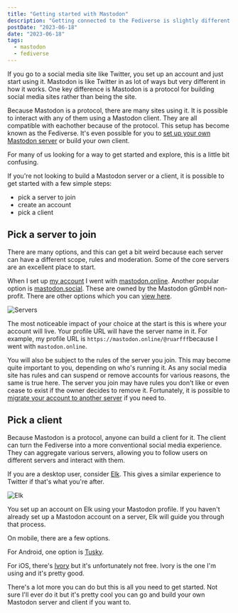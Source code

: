 ```yaml
---
title: "Getting started with Mastodon"
description: "Getting connected to the Fediverse is slightly different to traditoinal social media sites but still pretty easy."
postDate: "2023-06-18"
date: "2023-06-18"
tags:
  - mastodon
  - fediverse
---
```


If you go to a social media site like Twitter, you set up an account and just start using it. Mastodon is like Twitter in as lot of ways but very different in how it works. One key difference is Mastodon is a protocol for building social media sites rather than being the site.

Because Mastodon is a protocol, there are many sites using it. It is possible to interact with any of them using a Mastodon client. They are all compatible with eachother because of the protocol. This setup has become known as the Fediverse. It's even possible for you to [set up your own Mastodon server](https://docs.joinmastodon.org/user/run-your-own/) or build your own client.

For many of us looking for a way to get started and explore, this is a little bit confusing.

If you're not looking to build a Mastodon server or a client, it is possible to get started with a few simple steps:
- pick a server to join
- create an account
- pick a client


## Pick a server to join

There are many options, and this can get a bit weird because each server can have a different scope, rules and moderation. Some of the core servers are an excellent place to start.

When I set up [my account](https://mastodon.online/@ruarfff) I went with [mastodon.online](https://mastodon.online/). Another popular option is [mastodon.social](https://mastodon.social). These are owned by the Mastodon gGmbH non-profit. There are other options which you can [view here](https://joinmastodon.org/servers).

![Servers](/images/get-started-with-mastadon/servers.png)

The most noticeable impact of your choice at the start is this is where your account will live. Your profile URL will have the server name in it. For example, my profile URL is `https://mastodon.online/@ruarfff`because I went with `mastodon.online`.

You will also be subject to the rules of the server you join. This may become quite important to you, depending on who's running it. As any social media site has rules and can suspend or remove accounts for various reasons, the same is true here. The server you join may have rules you don't like or even cease to exist if the owner decides to remove it. Fortunately, it is possible to [migrate your account to another server](https://docs.joinmastodon.org/user/moving/) if you need to.

## Pick a client

Because Mastodon is a protocol, anyone can build a client for it. The client can turn the Fediverse into a more conventional social media experience. They can aggregate various servers, allowing you to follow users on different servers and interact with them.

If you are a desktop user, consider [Elk](https://elk.zone/). This gives a similar experience to Twitter if that's what you're after.

![Elk](/images/get-started-with-mastadon/elk.png)

You set up an account on Elk using your Mastodon profile. If you haven't already set up a Mastodon account on a server, Elk will guide you through that process.

On mobile, there are a few options.

For Android, one option is [Tusky](https://tusky.app/).

For iOS, there's [Ivory](https://tapbots.com/ivory/) but it's unfortunately not free. Ivory is the one I'm using and it's pretty good.

There's a lot more you can do but this is all you need to get started. Not sure I'll ever do it but it's pretty cool you can go and build your own Mastodon server and client if you want to.
